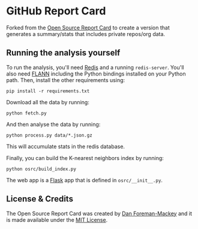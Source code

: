 GitHub Report Card
===========================

Forked from the [Open Source Report Card](http://osrc.dfm.io/) to create a version
that generates a summary/stats that includes private repos/org data.


Running the analysis yourself
-----------------------------

To run the analysis, you'll need [Redis](http://redis.io) and a running `redis-server`.
You'll also need [FLANN](http://www.cs.ubc.ca/~mariusm/index.php/FLANN/FLANN) including
the Python bindings installed on your Python path. Then, install the other requirements
using:

```
pip install -r requirements.txt
```

Download all the data by running:

```
python fetch.py
```

And then analyse the data by running:

```
python process.py data/*.json.gz
```

This will accumulate stats in the redis database.

Finally, you can build the K-nearest neighbors index by running:

```
python osrc/build_index.py
```

The web app is a [Flask](http://flask.pocoo.org/) app that is defined in `osrc/__init__.py`.

License & Credits
-----------------

The Open Source Report Card was created by [Dan Foreman-Mackey](http://dan.iel.fm) and it is
made available under the [MIT License](https://github.com/dfm/osrc/blob/master/LICENSE).
